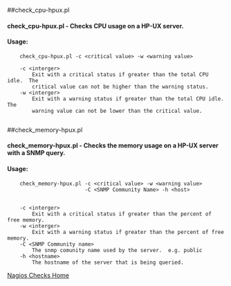 ##check_cpu-hpux.pl

#### **check_cpu-hpux.pl** - Checks CPU usage on a HP-UX server.  

#### Usage: 
```
	check_cpu-hpux.pl -c <critical value> -w <warning value>
	
	-c <interger>
		Exit with a critical status if greater than the total CPU idle.  The
		critical value can not be higher than the warning status.
	-w <interger>
		Exit with a warning status if greater than the total CPU idle.  The
		warning value can not be lower than the critical value.
		
```



##check_memory-hpux.pl

#### **check_memory-hpux.pl** - Checks the memory usage on a HP-UX server with a SNMP query.  

#### Usage: 
```
	check_memory-hpux.pl -c <critical value> -w <warning value> 
					     -C <SNMP Community Name> -h <host>
					     
	
	-c <interger>
		Exit with a critical status if greater than the percent of free memory.
	-w <interger>
		Exit with a warning status if greater than the percent of free memory.
	-C <SNMP Community name>
		The snmp comunity name used by the server.  e.g. public
	-h <hostname>
		The hostname of the server that is being queried.

```

[Nagios Checks Home](http://throwsb.github.io/nagios-checks/)